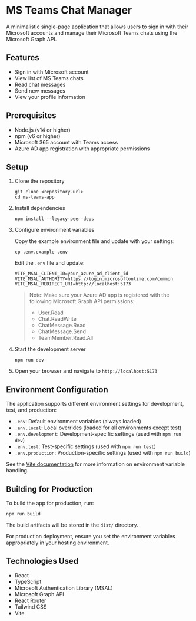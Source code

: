 # MS Teams Chat Manager

A minimalistic single-page application that allows users to sign in with their Microsoft accounts and manage their Microsoft Teams chats using the Microsoft Graph API.

## Features

- Sign in with Microsoft account
- View list of MS Teams chats
- Read chat messages
- Send new messages
- View your profile information

## Prerequisites

- Node.js (v14 or higher)
- npm (v6 or higher)
- Microsoft 365 account with Teams access
- Azure AD app registration with appropriate permissions

## Setup

1. Clone the repository

   ```
   git clone <repository-url>
   cd ms-teams-app
   ```

2. Install dependencies

   ```
   npm install --legacy-peer-deps
   ```

3. Configure environment variables

   Copy the example environment file and update with your settings:

   ```
   cp .env.example .env
   ```

   Edit the `.env` file and update:

   ```
   VITE_MSAL_CLIENT_ID=your_azure_ad_client_id
   VITE_MSAL_AUTHORITY=https://login.microsoftonline.com/common
   VITE_MSAL_REDIRECT_URI=http://localhost:5173
   ```

   > Note: Make sure your Azure AD app is registered with the following Microsoft Graph API permissions:
   > - User.Read
   > - Chat.ReadWrite
   > - ChatMessage.Read
   > - ChatMessage.Send
   > - TeamMember.Read.All

4. Start the development server

   ```
   npm run dev
   ```

5. Open your browser and navigate to `http://localhost:5173`

## Environment Configuration

The application supports different environment settings for development, test, and production:

- `.env`: Default environment variables (always loaded)
- `.env.local`: Local overrides (loaded for all environments except test)
- `.env.development`: Development-specific settings (used with `npm run dev`)
- `.env.test`: Test-specific settings (used with `npm run test`)
- `.env.production`: Production-specific settings (used with `npm run build`)

See the [Vite documentation](https://vitejs.dev/guide/env-and-mode.html) for more information on environment variable handling.

## Building for Production

To build the app for production, run:

```
npm run build
```

The build artifacts will be stored in the `dist/` directory.

For production deployment, ensure you set the environment variables appropriately in your hosting environment.

## Technologies Used

- React
- TypeScript
- Microsoft Authentication Library (MSAL)
- Microsoft Graph API
- React Router
- Tailwind CSS
- Vite
